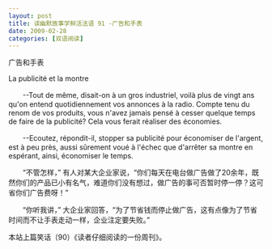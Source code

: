 ```yaml
---
layout: post
title: 读幽默故事学鲜活法语 91 -广告和手表
date: 2009-02-28
categories: [双语阅读]  
---
```


广告和手表

La publicité et la montre

　　--Tout de même, disait-on à un gros industriel, voilà plus de vingt ans qu'on entend quotidiennement vos annonces à la radio. Compte tenu du renom de vos produits, vous n'avez jamais pensé à cesser quelque temps de faire de la publicité? Cela vous ferait réaliser des économies.

　　--Ecoutez, répondit-il, stopper sa publicité pour économiser de l'argent, est à peu près, aussi sûrement voué à l'échec que d'arrêter sa montre en espérant, ainsi, économiser le temps.



　　“不管怎样，” 有人对某大企业家说，“你们每天在电台做广告做了20余年，既然你们的产品已小有名气，难道你们没有想过，做广告的事可否暂时停一停？这可省你们广告费呀！”

　　“你听我讲，” 大企业家回答，“为了节省钱而停止做广告，这有点像为了节省时间而不让手表走动一样，企业注定要失败。”



本站上篇笑话（90）《读者仔细阅读的一份周刊》。
